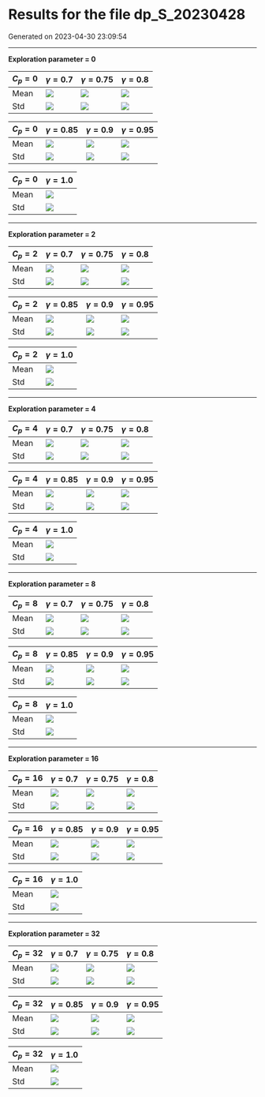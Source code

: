 # Results for the file dp_S_20230428 

Generated on 2023-04-30 23:09:54

---

**Exploration parameter = 0**

| $C_p=0$| $\gamma = 0.7$| $\gamma = 0.75$| $\gamma = 0.8$| 
| --- | --- | --- | --- | 
| Mean | ![](fig/dp_S/mean_g_0.7_cp_0.png) | ![](fig/dp_S/mean_g_0.75_cp_0.png) | ![](fig/dp_S/mean_g_0.8_cp_0.png) | 
| Std | ![](fig/dp_S/std_g_0.7_cp_0.png) | ![](fig/dp_S/std_g_0.75_cp_0.png) | ![](fig/dp_S/std_g_0.8_cp_0.png) | 

| $C_p=0$| $\gamma = 0.85$| $\gamma = 0.9$| $\gamma = 0.95$| 
| --- | --- | --- | --- | 
| Mean | ![](fig/dp_S/mean_g_0.85_cp_0.png) | ![](fig/dp_S/mean_g_0.9_cp_0.png) | ![](fig/dp_S/mean_g_0.95_cp_0.png) | 
| Std | ![](fig/dp_S/std_g_0.85_cp_0.png) | ![](fig/dp_S/std_g_0.9_cp_0.png) | ![](fig/dp_S/std_g_0.95_cp_0.png) | 

| $C_p=0$| $\gamma = 1.0$| 
| --- | --- | 
| Mean | ![](fig/dp_S/mean_g_1.0_cp_0.png) | 
| Std | ![](fig/dp_S/std_g_1.0_cp_0.png) | 

---

**Exploration parameter = 2**

| $C_p=2$| $\gamma = 0.7$| $\gamma = 0.75$| $\gamma = 0.8$| 
| --- | --- | --- | --- | 
| Mean | ![](fig/dp_S/mean_g_0.7_cp_2.png) | ![](fig/dp_S/mean_g_0.75_cp_2.png) | ![](fig/dp_S/mean_g_0.8_cp_2.png) | 
| Std | ![](fig/dp_S/std_g_0.7_cp_2.png) | ![](fig/dp_S/std_g_0.75_cp_2.png) | ![](fig/dp_S/std_g_0.8_cp_2.png) | 

| $C_p=2$| $\gamma = 0.85$| $\gamma = 0.9$| $\gamma = 0.95$| 
| --- | --- | --- | --- | 
| Mean | ![](fig/dp_S/mean_g_0.85_cp_2.png) | ![](fig/dp_S/mean_g_0.9_cp_2.png) | ![](fig/dp_S/mean_g_0.95_cp_2.png) | 
| Std | ![](fig/dp_S/std_g_0.85_cp_2.png) | ![](fig/dp_S/std_g_0.9_cp_2.png) | ![](fig/dp_S/std_g_0.95_cp_2.png) | 

| $C_p=2$| $\gamma = 1.0$| 
| --- | --- | 
| Mean | ![](fig/dp_S/mean_g_1.0_cp_2.png) | 
| Std | ![](fig/dp_S/std_g_1.0_cp_2.png) | 

---

**Exploration parameter = 4**

| $C_p=4$| $\gamma = 0.7$| $\gamma = 0.75$| $\gamma = 0.8$| 
| --- | --- | --- | --- | 
| Mean | ![](fig/dp_S/mean_g_0.7_cp_4.png) | ![](fig/dp_S/mean_g_0.75_cp_4.png) | ![](fig/dp_S/mean_g_0.8_cp_4.png) | 
| Std | ![](fig/dp_S/std_g_0.7_cp_4.png) | ![](fig/dp_S/std_g_0.75_cp_4.png) | ![](fig/dp_S/std_g_0.8_cp_4.png) | 

| $C_p=4$| $\gamma = 0.85$| $\gamma = 0.9$| $\gamma = 0.95$| 
| --- | --- | --- | --- | 
| Mean | ![](fig/dp_S/mean_g_0.85_cp_4.png) | ![](fig/dp_S/mean_g_0.9_cp_4.png) | ![](fig/dp_S/mean_g_0.95_cp_4.png) | 
| Std | ![](fig/dp_S/std_g_0.85_cp_4.png) | ![](fig/dp_S/std_g_0.9_cp_4.png) | ![](fig/dp_S/std_g_0.95_cp_4.png) | 

| $C_p=4$| $\gamma = 1.0$| 
| --- | --- | 
| Mean | ![](fig/dp_S/mean_g_1.0_cp_4.png) | 
| Std | ![](fig/dp_S/std_g_1.0_cp_4.png) | 

---

**Exploration parameter = 8**

| $C_p=8$| $\gamma = 0.7$| $\gamma = 0.75$| $\gamma = 0.8$| 
| --- | --- | --- | --- | 
| Mean | ![](fig/dp_S/mean_g_0.7_cp_8.png) | ![](fig/dp_S/mean_g_0.75_cp_8.png) | ![](fig/dp_S/mean_g_0.8_cp_8.png) | 
| Std | ![](fig/dp_S/std_g_0.7_cp_8.png) | ![](fig/dp_S/std_g_0.75_cp_8.png) | ![](fig/dp_S/std_g_0.8_cp_8.png) | 

| $C_p=8$| $\gamma = 0.85$| $\gamma = 0.9$| $\gamma = 0.95$| 
| --- | --- | --- | --- | 
| Mean | ![](fig/dp_S/mean_g_0.85_cp_8.png) | ![](fig/dp_S/mean_g_0.9_cp_8.png) | ![](fig/dp_S/mean_g_0.95_cp_8.png) | 
| Std | ![](fig/dp_S/std_g_0.85_cp_8.png) | ![](fig/dp_S/std_g_0.9_cp_8.png) | ![](fig/dp_S/std_g_0.95_cp_8.png) | 

| $C_p=8$| $\gamma = 1.0$| 
| --- | --- | 
| Mean | ![](fig/dp_S/mean_g_1.0_cp_8.png) | 
| Std | ![](fig/dp_S/std_g_1.0_cp_8.png) | 

---

**Exploration parameter = 16**

| $C_p=16$| $\gamma = 0.7$| $\gamma = 0.75$| $\gamma = 0.8$| 
| --- | --- | --- | --- | 
| Mean | ![](fig/dp_S/mean_g_0.7_cp_16.png) | ![](fig/dp_S/mean_g_0.75_cp_16.png) | ![](fig/dp_S/mean_g_0.8_cp_16.png) | 
| Std | ![](fig/dp_S/std_g_0.7_cp_16.png) | ![](fig/dp_S/std_g_0.75_cp_16.png) | ![](fig/dp_S/std_g_0.8_cp_16.png) | 

| $C_p=16$| $\gamma = 0.85$| $\gamma = 0.9$| $\gamma = 0.95$| 
| --- | --- | --- | --- | 
| Mean | ![](fig/dp_S/mean_g_0.85_cp_16.png) | ![](fig/dp_S/mean_g_0.9_cp_16.png) | ![](fig/dp_S/mean_g_0.95_cp_16.png) | 
| Std | ![](fig/dp_S/std_g_0.85_cp_16.png) | ![](fig/dp_S/std_g_0.9_cp_16.png) | ![](fig/dp_S/std_g_0.95_cp_16.png) | 

| $C_p=16$| $\gamma = 1.0$| 
| --- | --- | 
| Mean | ![](fig/dp_S/mean_g_1.0_cp_16.png) | 
| Std | ![](fig/dp_S/std_g_1.0_cp_16.png) | 

---

**Exploration parameter = 32**

| $C_p=32$| $\gamma = 0.7$| $\gamma = 0.75$| $\gamma = 0.8$| 
| --- | --- | --- | --- | 
| Mean | ![](fig/dp_S/mean_g_0.7_cp_32.png) | ![](fig/dp_S/mean_g_0.75_cp_32.png) | ![](fig/dp_S/mean_g_0.8_cp_32.png) | 
| Std | ![](fig/dp_S/std_g_0.7_cp_32.png) | ![](fig/dp_S/std_g_0.75_cp_32.png) | ![](fig/dp_S/std_g_0.8_cp_32.png) | 

| $C_p=32$| $\gamma = 0.85$| $\gamma = 0.9$| $\gamma = 0.95$| 
| --- | --- | --- | --- | 
| Mean | ![](fig/dp_S/mean_g_0.85_cp_32.png) | ![](fig/dp_S/mean_g_0.9_cp_32.png) | ![](fig/dp_S/mean_g_0.95_cp_32.png) | 
| Std | ![](fig/dp_S/std_g_0.85_cp_32.png) | ![](fig/dp_S/std_g_0.9_cp_32.png) | ![](fig/dp_S/std_g_0.95_cp_32.png) | 

| $C_p=32$| $\gamma = 1.0$| 
| --- | --- | 
| Mean | ![](fig/dp_S/mean_g_1.0_cp_32.png) | 
| Std | ![](fig/dp_S/std_g_1.0_cp_32.png) | 

